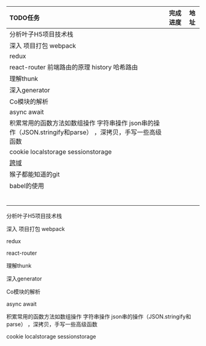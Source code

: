 | TODO任务                                                     | 完成进度 | 地址 |
| :----------------------------------------------------------- | -------- | ---- |
| 分析叶子H5项目技术栈                                         |          | []() |
| 深入 项目打包 webpack                                        |          |      |
| redux                                                        |          |      |
| react-router 前端路由的原理 history 哈希路由                 |          |      |
| 理解thunk                                                    |          |      |
| 深入generator                                                |          |      |
| Co模块的解析                                                 |          |      |
| async await                                                  |          |      |
| 积累常用的函数方法如数组操作 字符串操作 json串的操作（JSON.stringify和parse） ，深拷贝，手写一些高级函数 |          |      |
| cookie localstorage sessionstorage                           |          |      |
| [跨域](./跨域.md)                                            |          |      |
| 猴子都能知道的git                                            |          |      |
| babel的使用                                                  |          |      |
|                                                              |          |      |
|                                                              |          |      |
|                                                              |          |      |
|                                                              |          |      |
|                                                              |          |      |
|                                                              |          |      |







分析叶子H5项目技术栈

深入 项目打包 webpack

redux

react-router

理解thunk

深入generator 

Co模块的解析

async await 

积累常用的函数方法如数组操作 字符串操作 json串的操作（JSON.stringify和parse） ，深拷贝，手写一些高级函数



cookie localstorage sessionstorage

